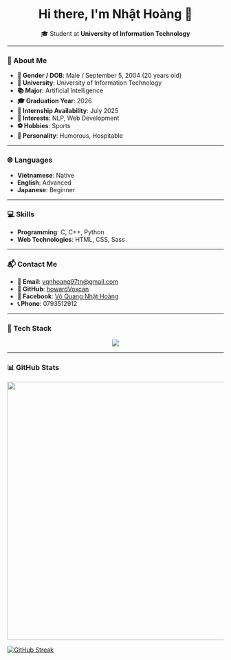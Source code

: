 <h1 align="center">Hi there, I'm Nhật Hoàng 👋</h1>

<p align="center">
  🎓 Student at <strong>University of Information Technology</strong>
</p>

---

### 👤 About Me

- **🎂 Gender / DOB**: Male / September 5, 2004 (20 years old)  
- **🏫 University**: University of Information Technology  
- **📚 Major**: Artificial Intelligence  
- **🎓 Graduation Year**: 2026  
- **📅 Internship Availability**: July 2025  
- **🎯 Interests**: NLP, Web Development  
- **⚽ Hobbies**: Sports  
- **🧠 Personality**: Humorous, Hospitable  

---

### 🌐 Languages

- **Vietnamese**: Native  
- **English**: Advanced  
- **Japanese**: Beginner  

---

### 💻 Skills

- **Programming**: C, C++, Python  
- **Web Technologies**: HTML, CSS, Sass  

---

### 📬 Contact Me

- **📧 Email**: [vqnhoang97tn@gmail.com](mailto:vqnhoang97tn@gmail.com)  
- **🐙 GitHub**: [howardVoxcan](https://github.com/howardVoxcan)  
- **📘 Facebook**: [Võ Quang Nhật Hoàng](https://www.facebook.com/quangnhathoang.vo.3/)  
- **📞 Phone**: 0793512912  

---

### 🧰 Tech Stack
<p align="center">
  <img src="https://github-readme-stats.vercel.app/api/top-langs/?username=howardVoxcan&layout=compact&theme=tokyonight&hide=c" />
</p>

---

### 📊 GitHub Stats
<p align="center">
  <img src="https://d3frb2mbny706b.cloudfront.net/howardVoxcan" width="600">
</p>

<a href="https://git.io/streak-stats"><img src="https://streak-stats.demolab.com?user=howardVoxcan&theme=catppuccin-macchiato" alt="GitHub Streak" /></a>
